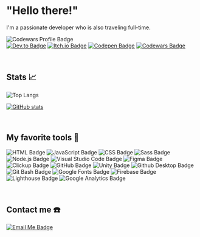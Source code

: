 # "Hello there!"

I'm a passionate developer who is also traveling full-time.

![Codewars Profile Badge](https://www.codewars.com/users/thcheetah777/badges/large)\
[![Dev.to Badge](https://img.shields.io/badge/dev.to-000000?style=for-the-badge&logo=dev.to)](https://dev.to/thcheetah777)
[![Itch.io Badge](https://img.shields.io/badge/itch.io-fff0f0?style=for-the-badge&logo=itch.io)](https://thcheetah777.itch.io/)
[![Codepen Badge](https://img.shields.io/badge/codepen-000000?style=for-the-badge&logo=codepen)](https://codepen.io/thecheetah777)
[![Codewars Badge](https://img.shields.io/badge/codewars-b1361e?style=for-the-badge&logo=codewars)](https://www.codewars.com/users/thcheetah777)

&nbsp;

## Stats 📈

![Top Langs](https://github-readme-stats.vercel.app/api/top-langs/?username=thcheetah777&layout=compact)

[![GitHub stats](https://github-readme-stats.vercel.app/api?username=thcheetah777&show_icons=true)](https://github.com/anuraghazra/github-readme-stats)

&nbsp;

## My favorite tools 🔨

![HTML Badge](https://img.shields.io/badge/HTML5-ff8d29?style=for-the-badge&logo=html5)
![JavaScript Badge](https://img.shields.io/badge/JavaScript-cbaf2f?style=for-the-badge&logo=javascript)
![CSS Badge](https://img.shields.io/badge/CSS3-249cd3?style=for-the-badge&logo=css3)
![Sass Badge](https://img.shields.io/badge/Sass-303030?style=for-the-badge&logo=sass)
![Node.js Badge](https://img.shields.io/badge/Node.js-184b18?style=for-the-badge&logo=node.js)
![Visual Studio Code Badge](https://img.shields.io/badge/Visual%20Studio%20Code-3fa4e9?style=for-the-badge&logo=visualstudiocode)
![Figma Badge](https://img.shields.io/badge/Figma-1c1c1c?style=for-the-badge&logo=figma)
![Clickup Badge](https://img.shields.io/badge/Figma-ffffff?style=for-the-badge&logo=clickup)
![GitHub Badge](https://img.shields.io/badge/GitHub-000000?style=for-the-badge&logo=github)
![Unity Badge](https://img.shields.io/badge/Unity-000000?style=for-the-badge&logo=unity)
![Github Desktop Badge](https://img.shields.io/badge/GitHub%20Desktop-7e30a2?style=for-the-badge&logo=github)
![Git Bash Badge](https://img.shields.io/badge/Git%20Bash-ffffff?style=for-the-badge&logo=git)
![Google Fonts Badge](https://img.shields.io/badge/Google%20Fonts-ffffff?style=for-the-badge&logo=googlefonts)
![Firebase Badge](https://img.shields.io/badge/Firebase-e97b0a?style=for-the-badge&logo=firebase)
![Lighthouse Badge](https://img.shields.io/badge/Lighthouse-ffffff?style=for-the-badge&logo=lighthouse)
![Google Analytics Badge](https://img.shields.io/badge/Google%20Analytics-3b3b3b?style=for-the-badge&logo=googleanalytics)

&nbsp;

## Contact me ☎️

[![Email Me Badge](https://img.shields.io/badge/Email%20Me-✉-3b3b3b?style=for-the-badge&logoWidth=40)](mailto:thcheetah777@gmail.com)
